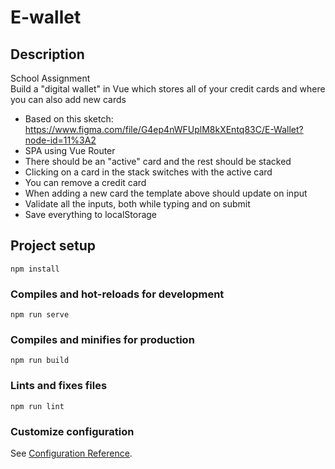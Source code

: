 # E-wallet

## Description
School Assignment\
Build a "digital wallet" in Vue which stores all of your credit cards and where you can also add new cards

* Based on this sketch: https://www.figma.com/file/G4ep4nWFUplM8kXEntq83C/E-Wallet?node-id=11%3A2
* SPA using Vue Router
* There should be an "active" card and the rest should be stacked
* Clicking on a card in the stack switches with the active card
* You can remove a credit card
* When adding a new card the template above should update on input
* Validate all the inputs, both while typing and on submit
* Save everything to localStorage

## Project setup
```
npm install
```

### Compiles and hot-reloads for development
```
npm run serve
```

### Compiles and minifies for production
```
npm run build
```

### Lints and fixes files
```
npm run lint
```

### Customize configuration
See [Configuration Reference](https://cli.vuejs.org/config/).
